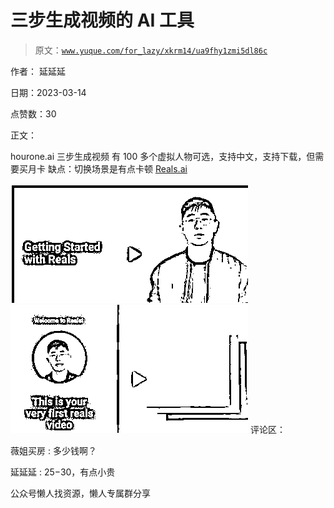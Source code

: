 # 三步生成视频的 AI 工具

> 原文：[`www.yuque.com/for_lazy/xkrm14/ua9fhy1zmi5dl86c`](https://www.yuque.com/for_lazy/xkrm14/ua9fhy1zmi5dl86c)



作者： 延延延



日期：2023-03-14



点赞数：30

<ne-hole id="u2e3aff9e" data-lake-id="u2e3aff9e">

正文：



hourone.ai 三步生成视频 有 100 多个虚拟人物可选，支持中文，支持下载，但需要买月卡 缺点：切换场景是有点卡顿 [Reals.ai](https://app.hourone.ai/player/26b2f482712d4c01b4b393398c4a04d7)



![](img/c1bd87c812dca75bd049be9bc0a2fa03.png)  <ne-p id="u0df01da5" data-lake-id="u0df01da5">![](img/62643fcf5ff9cdf94b7bb0f81ae5d445.png)  <ne-hole id="u003f5684" data-lake-id="u003f5684"><ne-p id="u242081f1" data-lake-id="u242081f1">评论区：



薇姐买房 : 多少钱啊？



延延延 : $25-$30，有点小贵

<ne-hole id="u2e9374dd" data-lake-id="u2e9374dd">

公众号懒人找资源，懒人专属群分享

</ne-hole></ne-hole></ne-p></ne-p></ne-hole>